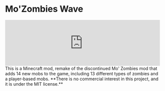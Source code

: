 # Mo'Zombies Wave
  <iframe src="https://www.cfwidget.com/444779" width="100%" style="border: none;"></iframe>
This is a Minecraft mod, remake of the discontinued Mo' Zombies mod that adds 14 new mobs to the game, including 13 different types of zombies and a player-based mobs.   
**There is no commercial interest in this project, and it is under the MIT license.**
